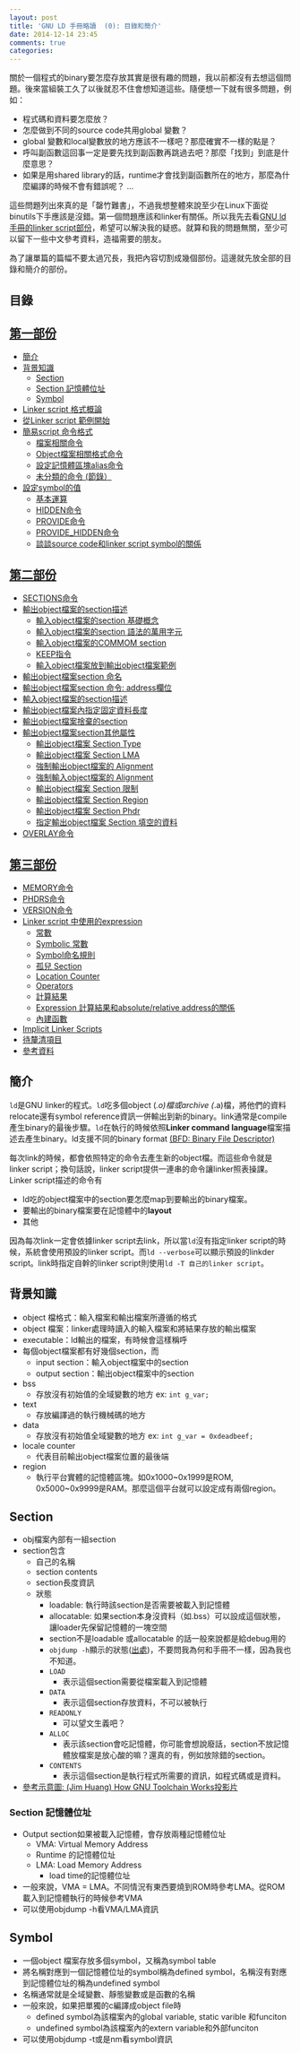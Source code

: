 ```yaml
---
layout: post
title: 'GNU LD 手冊略讀  (0): 目錄和簡介'
date: 2014-12-14 23:45
comments: true
categories: 
---
```

關於一個程式的binary要怎麼存放其實是很有趣的問題，我以前都沒有去想這個問題。後來當組裝工久了以後就忍不住會想知道這些。隨便想一下就有很多問題，例如：

* 程式碼和資料要怎麼放？
* 怎麼做到不同的source code共用global 變數？
* global 變數和local變數放的地方應該不一樣吧？那麼確實不一樣的點是？
* 呼叫副函數這回事一定是要先找到副函數再跳過去吧？那麼「找到」到底是什麼意思？
* 如果是用shared library的話，runtime才會找到副函數所在的地方，那麼為什麼編譯的時候不會有錯誤呢？
...

這些問題列出來真的是「罄竹難書」，不過我想整體來說至少在Linux下面從binutils下手應該是沒錯。第一個問題應該和linker有關係。所以我先去看[GNU ld手冊的linker script部份](https://sourceware.org/binutils/docs/ld/Scripts.html#Scripts)，希望可以解決我的疑惑。就算和我的問題無關，至少可以留下一些中文參考資料，造福需要的朋友。

為了讓單篇的篇幅不要太過冗長，我把內容切割成幾個部份。這邊就先放全部的目錄和簡介的部份。

## 目錄
## [第一部份](http://wen00072.github.io/blog/2014/12/14/study-on-the-linker-script-1/)

* [簡介](#intro)
* [背景知識](#bkg)
	* [Section](#bkg-sec)
	* [Section 記憶體位址](#bkg-layout)
	* [Symbol](#bkg-sym)
* [Linker script 格式概論](http://wen00072.github.io/blog/2014/12/14/study-on-the-linker-script-1/#fmt)
* [從Linker script 範例開始](http://wen00072.github.io/blog/2014/12/14/study-on-the-linker-script-1/#ex)
* [簡易script 命令格式](http://wen00072.github.io/blog/2014/12/14/study-on-the-linker-script-1/#cmd)
  * [檔案相關命令](http://wen00072.github.io/blog/2014/12/14/study-on-the-linker-script-1/#cmd-file)
  * [Object檔案相關格式命令](http://wen00072.github.io/blog/2014/12/14/study-on-the-linker-script-1/#cmd-obj)
  * [設定記憶體區塊alias命令](http://wen00072.github.io/blog/2014/12/14/study-on-the-linker-script-1/#cmd-alias)
  * [未分類的命令 (節錄）](http://wen00072.github.io/blog/2014/12/14/study-on-the-linker-script-1/#cmd-misc)
* [設定symbol的值](http://wen00072.github.io/blog/2014/12/14/study-on-the-linker-script-1/#assign)
  * [基本運算](http://wen00072.github.io/blog/2014/12/14/study-on-the-linker-script-1/#assign-op)
  * [HIDDEN命令](http://wen00072.github.io/blog/2014/12/14/study-on-the-linker-script-1/#assign-hid)
  * [PROVIDE命令](http://wen00072.github.io/blog/2014/12/14/study-on-the-linker-script-1/#assign-prov)
  * [PROVIDE_HIDDEN命令](http://wen00072.github.io/blog/2014/12/14/study-on-the-linker-script-1/#assign-hid-prov)
  * [談談source code和linker script symbol的關係](http://wen00072.github.io/blog/2014/12/14/study-on-the-linker-script-1/#assign-src)


## [第二部份](http://wen00072.github.io/blog/2014/12/14/study-on-the-linker-script-2-setcion-command)

* [SECTIONS命令](http://wen00072.github.io/blog/2014/12/14/study-on-the-linker-script-2-setcion-command/#sec)
* [輸出object檔案的section描述](http://wen00072.github.io/blog/2014/12/14/study-on-the-linker-script-2-setcion-command/#sec-output-desc)
	* [輸入object檔案的section 基礎概念](http://wen00072.github.io/blog/2014/12/14/study-on-the-linker-script-2-setcion-command/#sec-input-desc-basic)
	* [輸入object檔案的section 語法的萬用字元](http://wen00072.github.io/blog/2014/12/14/study-on-the-linker-script-2-setcion-command/#sec-input-desc-wildcard)
	* [輸入object檔案的COMMOM section](http://wen00072.github.io/blog/2014/12/14/study-on-the-linker-script-2-setcion-command/#sec-input-desc-comm)
	* [KEEP指令](http://wen00072.github.io/blog/2014/12/14/study-on-the-linker-script-2-setcion-command/#sec-input-desc-keep)
	* [輸入object檔案放到輸出object檔案範例](http://wen00072.github.io/blog/2014/12/14/study-on-the-linker-script-2-setcion-command/#sec-input-desc-ex)
* [輸出object檔案section 命名](http://wen00072.github.io/blog/2014/12/14/study-on-the-linker-script-2-setcion-command/#sec-output-name)
* [輸出object檔案section 命令: address欄位](http://wen00072.github.io/blog/2014/12/14/study-on-the-linker-script-2-setcion-command/#sec-output-addr)
* [輸入object檔案的section描述](http://wen00072.github.io/blog/2014/12/14/study-on-the-linker-script-2-setcion-command/#sec-input-desc)
* [輸出object檔案內指定固定資料長度](http://wen00072.github.io/blog/2014/12/14/study-on-the-linker-script-2-setcion-command/#sec-output-data)
* [輸出object檔案捨棄的section](http://wen00072.github.io/blog/2014/12/14/study-on-the-linker-script-2-setcion-command/#sec-output-discard)
* [輸出object檔案section其他屬性](http://wen00072.github.io/blog/2014/12/14/study-on-the-linker-script-2-setcion-command/#sec-output-attr)
	* [輸出object檔案 Section Type](http://wen00072.github.io/blog/2014/12/14/study-on-the-linker-script-2-setcion-command/#sec-output-attr-type)
	* [輸出object檔案 Section LMA](http://wen00072.github.io/blog/2014/12/14/study-on-the-linker-script-2-setcion-command/#sec-output-attr-lma)
	* [強制輸出object檔案的 Alignment](http://wen00072.github.io/blog/2014/12/14/study-on-the-linker-script-2-setcion-command/#sec-output-attr-output-align)
	* [強制輸入object檔案的 Alignment](http://wen00072.github.io/blog/2014/12/14/study-on-the-linker-script-2-setcion-command/#sec-output-attr-input-align)
	* [輸出object檔案 Section 限制](http://wen00072.github.io/blog/2014/12/14/study-on-the-linker-script-2-setcion-command/#sec-output-attr-limit)
	* [輸出object檔案 Section Region](http://wen00072.github.io/blog/2014/12/14/study-on-the-linker-script-2-setcion-command/#sec-output-attr-region)
	* [輸出object檔案 Section Phdr](http://wen00072.github.io/blog/2014/12/14/study-on-the-linker-script-2-setcion-command/#sec-output-attr-output-phdr)
	* [指定輸出object檔案 Section 填空的資料](http://wen00072.github.io/blog/2014/12/14/study-on-the-linker-script-2-setcion-command/#sec-output-attr-output-fill)
* [OVERLAY命令](http://wen00072.github.io/blog/2014/12/14/study-on-the-linker-script-2-setcion-command/#sec-overlay)


## [第三部份](http://wen00072.github.io/blog/2014/12/15/study-on-the-linker-script-3/)

* [MEMORY命令](http://wen00072.github.io/blog/2014/12/15/study-on-the-linker-script-3/#mem)
* [PHDRS命令](http://wen00072.github.io/blog/2014/12/15/study-on-the-linker-script-3/#phdr)
* [VERSION命令](http://wen00072.github.io/blog/2014/12/15/study-on-the-linker-script-3/#ver)
* [Linker script 中使用的expression](http://wen00072.github.io/blog/2014/12/15/study-on-the-linker-script-3/#expr)
	* [常數](http://wen00072.github.io/blog/2014/12/15/study-on-the-linker-script-3/#expr-const)
	* [Symbolic 常數](http://wen00072.github.io/blog/2014/12/15/study-on-the-linker-script-3/#expr-sym-const)
	* [Symbol命名規則](http://wen00072.github.io/blog/2014/12/15/study-on-the-linker-script-3/#expr-sym)
	* [孤兒 Section](http://wen00072.github.io/blog/2014/12/15/study-on-the-linker-script-3/#expr-oph-sec)
	* [Location Counter](http://wen00072.github.io/blog/2014/12/15/study-on-the-linker-script-3/#expr-lcnt)
	* [Operators](http://wen00072.github.io/blog/2014/12/15/study-on-the-linker-script-3/#expr-op)
	* [計算結果](http://wen00072.github.io/blog/2014/12/15/study-on-the-linker-script-3/#expr-eval)
	* [Expression 計算結果和absolute/relative address的關係](http://wen00072.github.io/blog/2014/12/15/study-on-the-linker-script-3/#expr-sec)
	* [內建函數](http://wen00072.github.io/blog/2014/12/15/study-on-the-linker-script-3/#expr-btfun)
* [Implicit Linker Scripts](http://wen00072.github.io/blog/2014/12/15/study-on-the-linker-script-3/#imp)
* [待釐清項目](http://wen00072.github.io/blog/2014/12/15/study-on-the-linker-script-3/#todo)
* [參考資料](http://wen00072.github.io/blog/2014/12/15/study-on-the-linker-script-3/#ref)



<a name="intro"></a>
## 簡介
`ld`是GNU linker的程式。`ld`吃多個object (*.o)檔或archive (*.a)檔，將他們的資料relocate還有symbol reference資訊一併輸出到新的binary。link通常是compile產生binary的最後步驟。`ld`在執行的時候依照**Linker command language**檔案描述去產生binary。ld支援不同的binary format [(BFD: Binary File Descriptor)](https://sourceware.org/binutils/docs/ld/BFD.html#BFD)

每次link的時候，都會依照特定的命令去產生新的object檔。而這些命令就是linker script；換句話說，linker script提供一連串的命令讓linker照表操課。Linker script描述的命令有

* ld吃的object檔案中的section要怎麼map到要輸出的binary檔案。
* 要輸出的binary檔案要在記憶體中的**layout**
* 其他

因為每次link一定會依據linker script去link，所以當`ld`沒有指定linker script的時候，系統會使用預設的linker script。而`ld --verbose`可以顯示預設的linkder script。link時指定自幹的linker script則使用`ld -T 自己的linker script`。


<a name="bkg"></a>
## 背景知識

* object 檔格式：輸入檔案和輸出檔案所遵循的格式
* object 檔案：linker處理時讀入的輸入檔案和將結果存放的輸出檔案
* executable：ld輸出的檔案，有時候會這樣稱呼
* 每個object檔案都有好幾個section，而
  * input section：輸入object檔案中的section
  * output section：輸出object檔案中的section
* bss
  * 存放沒有初始值的全域變數的地方 ex: `int g_var;`
* text
  * 存放編譯過的執行機械碼的地方
* data
  * 存放沒有初始值全域變數的地方 ex: `int g_var = 0xdeadbeef;`
* locale counter
  * 代表目前輸出object檔案位置的最後端
* region 
  * 執行平台實體的記憶體區塊。如0x1000~0x1999是ROM, 0x5000~0x9999是RAM。那麼這個平台就可以設定成有兩個region。
  

<a name="bkg-sec"></a>
## Section

* obj檔案內部有一組section
* section包含
  * 自己的名稱
  * section contents
  * section長度資訊
  * 狀態
    * loadable: 執行時該section是否需要被載入到記憶體
    * allocatable: 如果section本身沒資料（如.bss）可以設成這個狀態，讓loader先保留記憶體的一塊空間
    * section不是loadable 或allocatable 的話一般來說都是給debug用的
    * `objdump -h`顯示的狀態([出處](http://stackoverflow.com/questions/11196048/flags-in-objdump-output-of-object-file))，不要問我為何和手冊不一樣，因為我也不知道。
    * `LOAD`
      * 表示這個section需要從檔案載入到記憶體
    * `DATA`
      * 表示這個section存放資料，不可以被執行
    * `READONLY`
      * 可以望文生義吧？
    * `ALLOC`
      * 表示該section會吃記憶體，你可能會想說廢話，section不放記憶體放檔案是放心酸的嘛？還真的有，例如放除錯的section。
    * `CONTENTS`
      * 表示這個section是執行程式所需要的資訊，如程式碼或是資料。
* [參考示意圖: (Jim Huang) How GNU Toolchain Works投影片 ](http://www.slideshare.net/jserv/from-source-to-binary-how-gnu-toolchain-works/46)

<a name="bkg-layout"></a>
### Section 記憶體位址

* Output section如果被載入記憶體，會存放兩種記憶體位址
	* VMA: Virtual Memory Address
  	* Runtime 的記憶體位址
  * LMA: Load Memory Address
  	* load time的記憶體位址
* 一般來說，VMA = LMA。不同情況有東西要燒到ROM時參考LMA。從ROM載入到記憶體執行的時候參考VMA
* 可以使用objdump -h看VMA/LMA資訊
	
<a name="bkg-sym"></a>
## Symbol

* 一個object 檔案存放多個symbol，又稱為symbol table
* 將名稱對應到一個記憶體位址的symbol稱為defined symbol，名稱沒有對應到記憶體位址的稱為undefined symbol
* 名稱通常就是全域變數、靜態變數或是函數的名稱
* 一般來說，如果把單獨的c編譯成object file時
	* defined symbol為該檔案內的global variable, static varible 和funciton
  * undefined symbol為該檔案內的extern variable和外部funciton
* 可以使用objdump -t或是nm看symbol資訊
